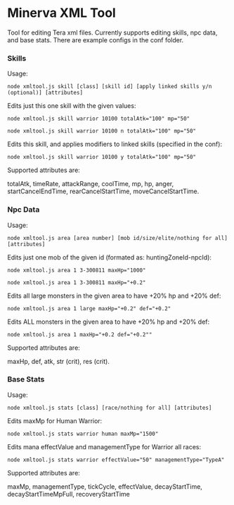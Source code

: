 # Minerva XML Tool
Tool for editing Tera xml files. Currently supports editing skills, npc data, and base stats. There are example configs in the conf folder.


### Skills

Usage:

`node xmltool.js skill [class] [skill id] [apply linked skills y/n (optional)] [attributes]`

Edits just this one skill with the given values:

`node xmltool.js skill warrior 10100 totalAtk="100" mp="50"`

`node xmltool.js skill warrior 10100 n totalAtk="100" mp="50"`

Edits this skill, and applies modifiers to linked skills (specified in the conf):

`node xmltool.js skill warrior 10100 y totalAtk="100" mp="50"`

Supported attributes are:

totalAtk, timeRate, attackRange, coolTime, mp, hp, anger, startCancelEndTime, rearCancelStartTime, moveCancelStartTime.


### Npc Data

Usage:

`node xmltool.js area [area number] [mob id/size/elite/nothing for all] [attributes]`

Edits just one mob of the given id (formated as: huntingZoneId-npcId):

`node xmltool.js area 1 3-300811 maxHp="1000"`

`node xmltool.js area 1 3-300811 maxHp="+0.2"`

Edits all large monsters in the given area to have +20% hp and +20% def:

`node xmltool.js area 1 large maxHp="+0.2" def="+0.2"`

Edits ALL monsters in the given area to have +20% hp and +20% def:

`node xmltool.js area 1 maxHp="+0.2 def="+0.2""`

Supported attributes are:

maxHp, def, atk, str (crit), res (crit).


### Base Stats

Usage:

`node xmltool.js stats [class] [race/nothing for all] [attributes]`

Edits maxMp for Human Warrior:

`node xmltool.js stats warrior human maxMp="1500"`

Edits mana effectValue and managementType for Warrior all races:

`node xmltool.js stats warrior effectValue="50" managementType="TypeA"`

Supported attributes are:

maxMp, managementType, tickCycle, effectValue, decayStartTime, decayStartTimeMpFull, recoveryStartTime